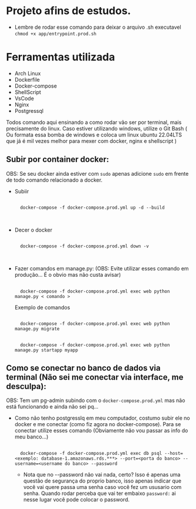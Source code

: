 # Projeto afins de estudos.
- Lembre de rodar esse comando para deixar o arquivo .sh executavel `chmod +x app/entrypoint.prod.sh`

# Ferramentas utilizada
- Arch Linux
- Dockerfile
- Docker-compose
- ShellScript
- VsCode
- Nginx
- Postgressql

Todos comando aqui ensinando a como rodar vão ser por terminal, mais precisamente do linux. Caso estiver utilizando windows, utilize o Git Bash ( Ou formata essa bomba de windows e coloca um linux ubuntu 22.04LTS que já é mil vezes melhor para mexer com docker, nginx e shellscript )

## Subir por container docker:
OBS: Se seu docker ainda estiver com `sudo` apenas adicione `sudo` em frente de todo comando relacionado a docker.

- Subiir
    ##
        docker-compose -f docker-compose.prod.yml up -d --build

<br />

- Decer o docker
    ##
        docker-compose -f docker-compose.prod.yml down -v

<br />

- Fazer comandos em manage.py: (OBS: Evite utilizar esses comando em produção... É o obvio mas não custa avisar)
    ##
        docker-compose -f docker-compose.prod.yml exec web python manage.py < comando >
    Exemplo de comandos
    ##
        docker-compose -f docker-compose.prod.yml exec web python manage.py migrate
    ##
        docker-compose -f docker-compose.prod.yml exec web python manage.py startapp myapp

## Como se conectar no banco de dados via terminal (Não sei me conectar via interface, me desculpa):
OBS: Tem um pg-admin subindo com o `docker-compose.prod.yml` mas não está funcionando e ainda não sei pq...
- Como não tenho postgresslq em meu computador, costumo subir ele no docker e me conectar (como fiz agora no docker-compose). Para se conectar utilize esses comando (Obviamente não vou passar as info do meu banco...)
    ##
        docker-compose -f docker-compose.prod.yml exec db psql --host=<exemplo: database-1.amazonaws.rds.***> --port=<porta do banco> --username=<username do banco> --password
    
    - Nota que no --password não vai nada, certo? Isso é apenas uma questão de segurança do proprio banco, isso apenas indicar que você vai quere passa uma senha caso você fez um ususario com senha. Quando rodar perceba que vai ter embaixo `password:` ai nesse lugar você pode colocar o password. 
